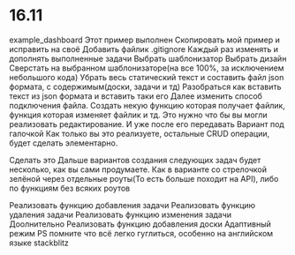 # 16.11
example_dashboard
 Этот пример выполнен
 Скопировать мой пример и исправить на своё
 Добавить файлик .gitignore
 Каждый раз изменять и дополнять выполненные задачи
 Выбрать шаблонизатор
 Выбрать дизайн
 Сверстать на выбранном шаблонизаторе(на все 100%, за исключением небольшого кода)
 Убрать весь статический текст и составить файл json формата, с содержимым(доски, задачи и тд)
 Разобраться как вставить текст из json формата и вставить таки его
Далее изменить способ подключения файла. Создать некую функцию которая получает файлик, функция которая изменяет файлик и тд. Это нужно что бы вы могли реализовать редактирование. И уже после его передавать Вариант под галочкой Как только вы это реализуете, остальные CRUD операции, будет сделать элементарно.

 Сделать это
Дальше вариантов создания следующих задач будет несколько, как вы сами продумаете. Как в варианте со стрелочкой зелёной через отдельные роуты(То есть больше походит на API), либо по функциям без всяких роутов

 Реализовать функцию добавления задачи
 Реализовать функцию удаления задачи
 Реализовать функцию изменения задачи
Доолнительно
 Реализовать функцию добавления доски
 Адаптивный режим
PS помните что всё легко гуглиться, особенно на английском языке
stackblitz
